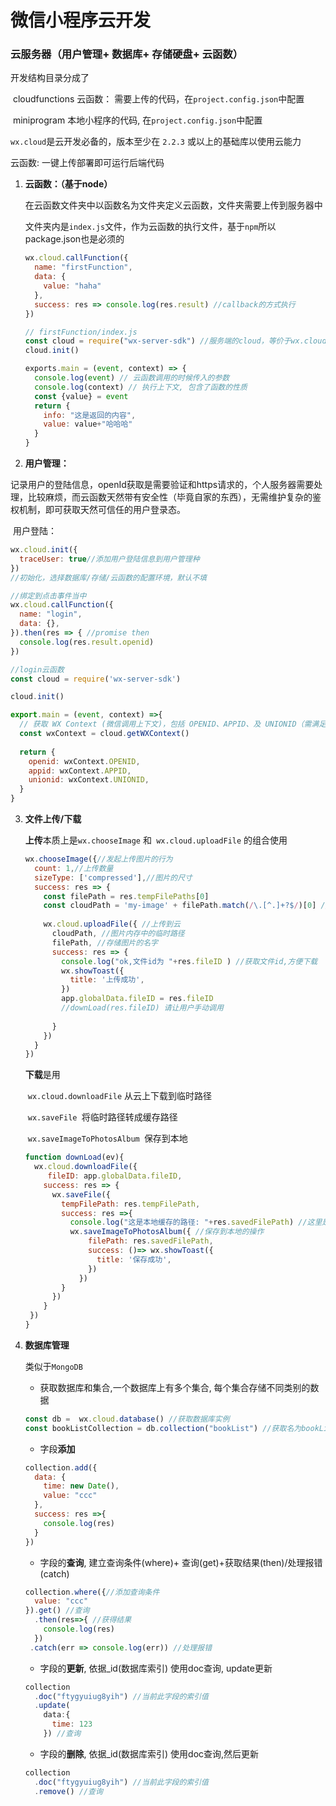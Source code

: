 # 微信小程序云开发

### 云服务器（用户管理+ 数据库+ 存储硬盘+ 云函数）

开发结构目录分成了

​	cloudfunctions 云函数： 需要上传的代码，在`project.config.json`中配置

​	miniprogram 本地小程序的代码, 在`project.config.json`中配置

`wx.cloud`是云开发必备的，版本至少在 `2.2.3` 或以上的基础库以使用云能力

云函数: 一键上传部署即可运行后端代码

1. **云函数：（基于node）**

   在云函数文件夹中以函数名为文件夹定义云函数，文件夹需要上传到服务器中

   文件夹内是`index.js`文件，作为云函数的执行文件，基于`npm`所以package.json也是必须的

   ```js
   wx.cloud.callFunction({
     name: "firstFunction",
     data: {
       value: "haha"
     },
     success: res => console.log(res.result) //callback的方式执行
   })
   ```

   

   ```js
   // firstFunction/index.js
   const cloud = require("wx-server-sdk") //服务端的cloud，等价于wx.cloud
   cloud.init()
   
   exports.main = (event, context) => {
     console.log(event) // 云函数调用的时候传入的参数
     console.log(context) // 执行上下文, 包含了函数的性质
     const {value} = event
     return {
       info: "这是返回的内容",
       value: value+"哈哈哈"
     }
   }
   ```

   

2. **用户管理：** 

​	记录用户的登陆信息，openId获取是需要验证和https请求的，个人服务器需要处理，比较麻烦，而云函数天然带有安全性（毕竟自家的东西），无需维护复杂的鉴权机制，即可获取天然可信任的用户登录态。

​	用户登陆： 

```js
wx.cloud.init({
  traceUser: true//添加用户登陆信息到用户管理种
})
//初始化，选择数据库/存储/云函数的配置环境，默认不填

//绑定到点击事件当中
wx.cloud.callFunction({
  name: "login",
  data: {},
}).then(res => { //promise then
  console.log(res.result.openid)
})
```



```js
//login云函数
const cloud = require('wx-server-sdk')

cloud.init()

export.main = (event, context) =>{
  // 获取 WX Context (微信调用上下文)，包括 OPENID、APPID、及 UNIONID（需满足 UNIONID 获取条件）
  const wxContext = cloud.getWXContext()
  
  return {
    openid: wxContext.OPENID,
    appid: wxContext.APPID,
    unionid: wxContext.UNIONID,
  }
}
```

3. **文件上传/下载**

   **上传**本质上是`wx.chooseImage` 和` wx.cloud.uploadFile` 的组合使用

   ```js
   wx.chooseImage({//发起上传图片的行为
     count: 1,//上传数量
     sizeType: ['compressed'],//图片的尺寸
     success: res => {
       const filePath = res.tempFilePaths[0]
       const cloudPath = 'my-image' + filePath.match(/\.[^.]+?$/)[0] //提取后缀,命名
       
       wx.cloud.uploadFile({ //上传到云
         cloudPath, //图片内存中的临时路径
         filePath, //存储图片的名字
         success: res => {
           console.log("ok,文件id为 "+res.fileID ) //获取文件id,方便下载
           wx.showToast({
             title: '上传成功',
           })
           app.globalData.fileID = res.fileID
           //downLoad(res.fileID) 请让用户手动调用
           
         }
       })
     }
   }) 
   ```

   **下载**是用

   ​	`wx.cloud.downloadFile`   从云上下载到临时路径

   ​	`wx.saveFile `将临时路径转成缓存路径

   ​	`wx.saveImageToPhotosAlbum `保存到本地

   ```js
   function downLoad(ev){
     wx.cloud.downloadFile({
     	fileID: app.globalData.fileID,
       success: res => {
         wx.saveFile({
           tempFilePath: res.tempFilePath,
           success: res =>{
             console.log("这是本地缓存的路径: "+res.savedFilePath) //这里是本地缓存
             wx.saveImageToPhotosAlbum({ //保存到本地的操作
                 filePath: res.savedFilePath,
                 success: ()=> wx.showToast({
                   title: '保存成功',
                 })
               })
           }
         })
       }
   	})
   }
   ```

4. **数据库管理**

   类似于`MongoDB` 

   * 获取数据库和集合,一个数据库上有多个集合, 每个集合存储不同类别的数据

   ```js
   const db =  wx.cloud.database() //获取数据库实例
   const bookListCollection = db.collection("bookList") //获取名为bookList的集合(表)
   ```

   * 字段**添加**

   ```js
   collection.add({
     data: {
       time: new Date(),
       value: "ccc"
     },
     success: res =>{
       console.log(res)
     }
   })
   ```

   * 字段的**查询**, 建立查询条件(where)+ 查询(get)+获取结果(then)/处理报错(catch)

   ```js
   collection.where({//添加查询条件
     value: "ccc"
   }).get() //查询
     .then(res=>{ //获得结果
       console.log(res)
     })
   	.catch(err => console.log(err)) //处理报错
   ```

   * 字段的**更新**,  依据_id(数据库索引) 使用doc查询, update更新

   ```js
   collection
     .doc("ftygyuiug8yih") //当前此字段的索引值
     .update(
       data:{
         time: 123
       }) //查询
   ```

   * 字段的**删除**,  依据_id(数据库索引) 使用doc查询,然后更新

   ```js
   collection
     .doc("ftygyuiug8yih") //当前此字段的索引值
     .remove() //查询
   ```

   

   

   











































